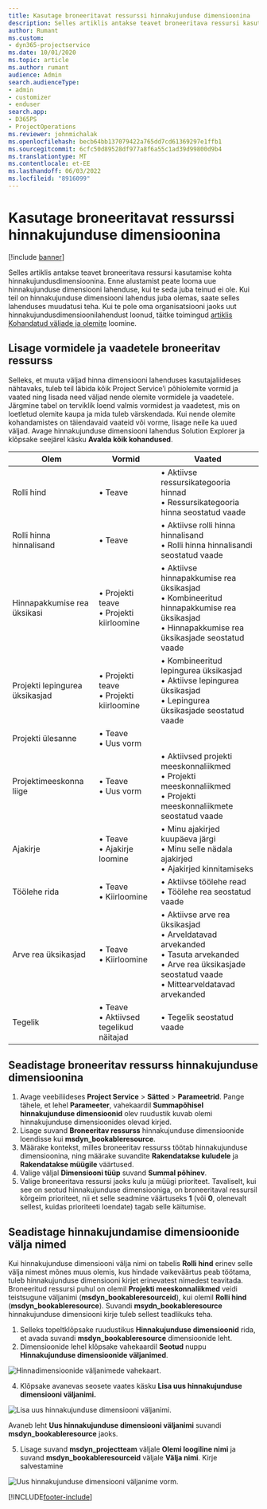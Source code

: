 ```yaml
---
title: Kasutage broneeritavat ressurssi hinnakujunduse dimensioonina
description: Selles artiklis antakse teavet broneeritava ressursi kasutamise kohta hinnakujundusdimensioonina.
author: Rumant
ms.custom:
- dyn365-projectservice
ms.date: 10/01/2020
ms.topic: article
ms.author: rumant
audience: Admin
search.audienceType:
- admin
- customizer
- enduser
search.app:
- D365PS
- ProjectOperations
ms.reviewer: johnmichalak
ms.openlocfilehash: becb64bb137079422a765dd7cd61369297e1ffb1
ms.sourcegitcommit: 6cfc50d89528df977a8f6a55c1ad39d99800d9b4
ms.translationtype: MT
ms.contentlocale: et-EE
ms.lasthandoff: 06/03/2022
ms.locfileid: "8916099"
---
```

# <a name="use-bookable-resource-as-a-pricing-dimension"></a>Kasutage broneeritavat ressurssi hinnakujunduse dimensioonina

[!include [banner](../includes/psa-now-project-operations.md)]

Selles artiklis antakse teavet broneeritava ressursi kasutamise kohta hinnakujundusdimensioonina. Enne alustamist peate looma uue hinnakujunduse dimensiooni lahenduse, kui te seda juba teinud ei ole. Kui teil on hinnakujunduse dimensiooni lahendus juba olemas, saate selles lahenduses muudatusi teha. Kui te pole oma organisatsiooni jaoks uut hinnakujundusdimensioonilahendust loonud, täitke toimingud [artiklis Kohandatud väljade ja olemite](create-custom-fields-entities.md) loomine.

## <a name="add-bookable-resource-to-forms-and-views"></a>Lisage vormidele ja vaadetele broneeritav ressurss
Selleks, et muuta väljad hinna dimensiooni lahenduses kasutajaliideses nähtavaks, tuleb teil läbida kõik Project Service’i põhiolemite vormid ja vaated ning lisada need väljad nende olemite vormidele ja vaadetele.
Järgmine tabel on terviklik loend valmis vormidest ja vaadetest, mis on loetletud olemite kaupa ja mida tuleb värskendada. Kui nende olemite kohandamistes on täiendavaid vaateid või vorme, lisage neile ka uued väljad.
Avage hinnakujunduse dimensiooni lahendus Solution Explorer ja klõpsake seejärel käsku **Avalda kõik kohandused**.


|   Olem        | Vormid   |Vaated        |
| ------------------------------|---------------------------------|----------------------------------|
|  Rolli hind|• Teave |• Aktiivse ressursikategooria hinnad<br> • Ressursikategooria hinna seostatud vaade|
|  Rolli hinna hinnalisand|• Teave|• Aktiivse rolli hinna hinnalisand<br>• Rolli hinna hinnalisandi seostatud vaade|
|  Hinnapakkumise rea üksikasi|• Projekti teave<br>• Projekti kiirloomine|• Aktiivse hinnapakkumise rea üksikasjad<br>• Kombineeritud hinnapakkumise rea üksikasjad<br>• Hinnapakkumise rea üksikasjade seostatud vaade|
|  Projekti lepingurea üksikasjad|• Projekti teave<br>• Projekti kiirloomine|• Kombineeritud lepingurea üksikasjad<br>• Aktiivse lepingurea üksikasjad<br>• Lepingurea üksikasjade seostatud vaade|
|  Projekti ülesanne|• Teave<br>• Uus vorm||
|  Projektimeeskonna liige|• Teave<br>• Uus vorm|• Aktiivsed projekti meeskonnaliikmed<br>• Projekti meeskonnaliikmed<br>• Projekti meeskonnaliikmete seostatud vaade|
|  Ajakirje|• Teave<br>• Ajakirje loomine|• Minu ajakirjed kuupäeva järgi<br>• Minu selle nädala ajakirjed<br>• Ajakirjed kinnitamiseks|
|  Töölehe rida|• Teave<br>• Kiirloomine|• Aktiivse töölehe read<br>• Töölehe rea seostatud vaade|
|  Arve rea üksikasjad|• Teave<br>• Kiirloomine|• Aktiivse arve rea üksikasjad<br>• Arveldatavad arvekanded<br>• Tasuta arvekanded<br>• Arve rea üksikasjade seostatud vaade<br>• Mittearveldatavad arvekanded|
|  Tegelik|• Teave<br>• Aktiivsed tegelikud näitajad|• Tegelik seostatud vaade|

## <a name="set-up-bookable-resource-as-a-pricing-dimension"></a>Seadistage broneeritav ressurss hinnakujunduse dimensioonina

1. Avage veebiliideses **Project Service** > **Sätted** > **Parameetrid**. Pange tähele, et lehel **Parameeter**, vahekaardil **Summapõhisel hinnakujunduse dimensioonid** olev ruudustik kuvab olemi hinnakujunduse dimensioonides olevad kirjed. 
2. Lisage suvand **Broneeritav ressurss** hinnakujunduse dimensioonide loendisse kui **msdyn_bookableresource**. 
3. Määrake kontekst, milles broneeritav ressurss töötab hinnakujunduse dimensioonina, ning määrake suvandite **Rakendatakse kuludele** ja **Rakendatakse müügile** väärtused.
4. Valige väljal **Dimensiooni tüüp** suvand **Summal põhinev**. 
5. Valige broneeritava ressursi jaoks kulu ja müügi prioriteet. Tavaliselt, kui see on seotud hinnakujunduse dimensiooniga, on broneeritaval ressursil kõrgeim prioriteet, nii et selle seadmine väärtuseks **1** (või **0**, olenevalt sellest, kuidas prioriteeti loendate) tagab selle käitumise.

## <a name="set-up-pricing-dimension-field-names"></a>Seadistage hinnakujundamise dimensioonide välja nimed

Kui hinnakujunduse dimensiooni välja nimi on tabelis **Rolli hind** erinev selle välja nimest mõnes muus olemis, kus hindade vaikeväärtus peab töötama, tuleb hinnakujunduse dimensiooni kirjet erinevatest nimedest teavitada.    
Broneeritud ressursi puhul on olemil **Projekti meeskonnaliikmed** veidi teistsugune väljanimi (**msdyn_bookableresourceid**), kui olemil **Rolli hind** (**msdyn_bookableresource**). Suvandi **msydn_bookableresource** hinnakujunduse dimensiooni kirje tuleb sellest teadlikuks teha. 
1. Selleks topeltklõpsake ruudustikus **Hinnakujunduse dimensioonid** rida, et avada suvandi **msdyn_bookableresource** dimensioonide leht.
2. Dimensioonide lehel klõpsake vahekaardil **Seotud** nuppu **Hinnakujunduse dimensioonide väljanimed**.

 ![Hinnadimensioonide väljanimede vahekaart.](media/PD-fieldname.png)

4. Klõpsake avanevas seosete vaates käsku **Lisa uus hinnakujunduse dimensiooni väljanimi.**

 ![Lisa uus hinnakujunduse dimensiooni väljanimi.](media/Add-NewPD-fieldname.png)


Avaneb leht **Uus hinnakujunduse dimensiooni väljanimi** suvandi **msdyn_bookableresource** jaoks. 

5. Lisage suvand **msdyn_projectteam** väljale **Olemi loogiline nimi** ja suvand **msdyn_bookableresourceid** väljale **Välja nimi**. Kirje salvestamine

 ![Uus hinnakujunduse dimensiooni väljanime vorm.](media/PD-fieldname-Added.png)


[!INCLUDE[footer-include](../includes/footer-banner.md)]
